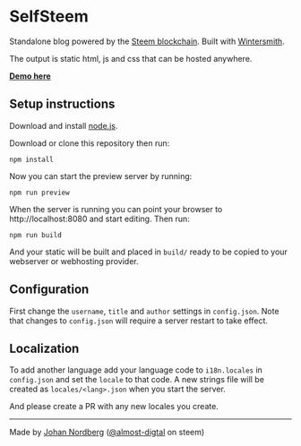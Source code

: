 
SelfSteem
=========

Standalone blog powered by the [Steem blockchain](https://steem.io). Built with [Wintersmith](https://github.com/jnordberg/wintersmith).

The output is static html, js and css that can be hosted anywhere.

**[Demo here](https://jnordberg.github.io/selfsteem/)**


Setup instructions
------------------

Download and install [node.js](https://nodejs.org).

Download or clone this repository then run:

```
npm install
```

Now you can start the preview server by running:

```
npm run preview
```

When the server is running you can point your browser to http://localhost:8080 and start editing. Then run:

```
npm run build
```

And your static will be built and placed in `build/` ready to be copied to your webserver or webhosting provider.


Configuration
-------------

First change the `username`, `title` and `author` settings in `config.json`. Note that changes to `config.json` will require a server restart to take effect.


Localization
------------

To add another language add your language code to `i18n.locales` in `config.json` and set the `locale` to that code. A new strings file will be created as `locales/<lang>.json` when you start the server.

And please create a PR with any new locales you create.


---

Made by [Johan Nordberg](https://twitter.com/almost_digital) ([@almost-digtal](https://steemit.com/@almost-digital) on steem)
